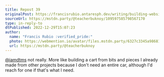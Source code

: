 ```yaml
---
title: Repost 39
originalPost: https://francisrubio.antaresph.dev/writing/building-websites-with-vanilla/
sourceUrl: https://mstdn.party/@teacherbuknoy/109597585798567170
type: in-reply-to
dtPublished: 2022-12-29T15:07:23
author:
  name: "Francis Rubio :verified_pride:"
  photo: https://webmention.io/avatar/files.mstdn.party/6327c3345a986818b8909b11b295e7529d5d16d288e0b032312c3790ee519457.jpg
  url: https://mstdn.party/@teacherbuknoy
---
```


<p><span class="h-card"><a href="https://uiuxdev.social/@iamdtms" class="u-url">@<span>iamdtms</span></a></span> not really. More like building a cart from bits and pieces I already made from other projects because I don't need an entire car, although I'd reach for one if that's what I need.</p>